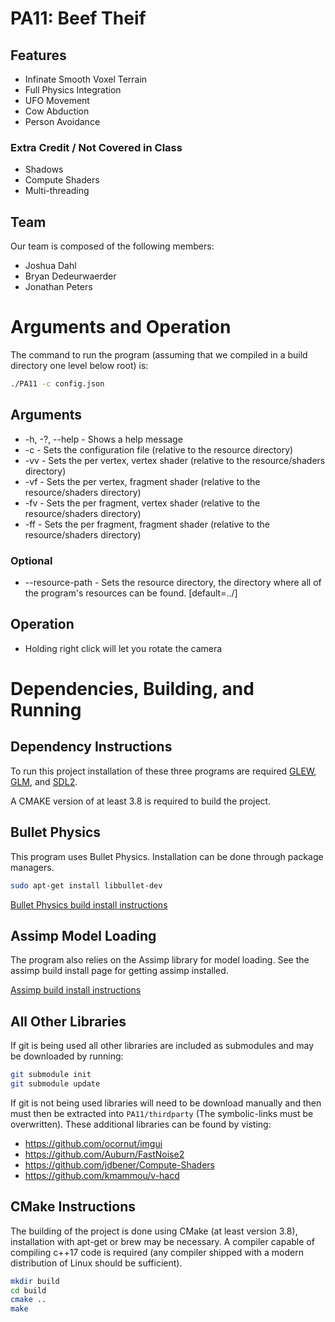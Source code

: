 # PA11: Beef Theif

## Features

- Infinate Smooth Voxel Terrain
- Full Physics Integration
- UFO Movement
- Cow Abduction
- Person Avoidance

### Extra Credit / Not Covered in Class

- Shadows
- Compute Shaders
- Multi-threading

## Team

Our team is composed of the following members:  

- Joshua Dahl
- Bryan Dedeurwaerder
- Jonathan Peters

# Arguments and Operation

The command to run the program (assuming that we compiled in a build directory one level below root) is:

```bash
./PA11 -c config.json
```

## Arguments
* -h, -?, --help - Shows a help message
* -c <file> - Sets the configuration file (relative to the resource directory)
* -vv <file> - Sets the per vertex, vertex shader (relative to the resource/shaders directory)
* -vf <file> - Sets the per vertex, fragment shader (relative to the resource/shaders directory)
* -fv <file> - Sets the per fragment, vertex shader (relative to the resource/shaders directory)
* -ff <file> - Sets the per fragment, fragment shader (relative to the resource/shaders directory)
### Optional
* --resource-path <path> - Sets the resource directory, the directory where all of the program's resources can be found. [default=../]


## Operation
- Holding right click will let you rotate the camera


# Dependencies, Building, and Running

## Dependency Instructions
To run this project installation of these three programs are required [GLEW](http://glew.sourceforge.net/), [GLM](http://glm.g-truc.net/0.9.7/index.html), and [SDL2](https://wiki.libsdl.org/Tutorials).

A CMAKE version of at least 3.8 is required to build the project.

## Bullet Physics

This program uses Bullet Physics. Installation can be done through package managers.

```bash
sudo apt-get install libbullet-dev
```

[Bullet Physics build install instructions](https://github.com/bulletphysics/bullet3)

## Assimp Model Loading

The program also relies on the Assimp library for model loading. See the assimp build install page for getting assimp installed.

[Assimp build install instructions](https://github.com/assimp/assimp/blob/master/Build.md)

## All Other Libraries
If git is being used all other libraries are included as submodules and may be downloaded by running:
```bash
git submodule init
git submodule update
```

If git is not being used libraries will need to be download manually and then must then be extracted into `PA11/thirdparty` (The symbolic-links must be overwritten). These additional libraries can be found by visting:

- https://github.com/ocornut/imgui
- https://github.com/Auburn/FastNoise2
- https://github.com/jdbener/Compute-Shaders
- https://github.com/kmammou/v-hacd

## CMake Instructions
The building of the project is done using CMake (at least version 3.8), installation with apt-get or brew may be necessary. A compiler capable of compiling c++17 code is required (any compiler shipped with a modern distribution of Linux should be sufficient).

```bash
mkdir build
cd build
cmake ..
make
```
